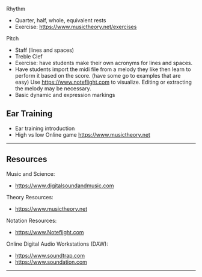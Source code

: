 

Rhythm

* Quarter, half, whole, equivalent rests
* Exercise: https://www.musictheory.net/exercises

Pitch

* Staff (lines and spaces)
* Treble Clef
* Exercise: have students make their own acronyms for lines and spaces. 
* Have students import the midi file from a melody they like then learn to perform it based on the score.  (have some go to examples that are easy)  Use https://www.noteflight.com to visualize.  Editing or extracting the melody may be necessary.
* Basic dynamic and expression markings

## Ear Training

* Ear training introduction
* High vs low Online game https://www.musictheory.net

---

## Resources

Music and Science:

* https://www.digitalsoundandmusic.com

Theory Resources:

* https://www.musictheory.net

Notation Resources:

* https://www.Noteflight.com

Online Digital Audio Workstations (DAW):

* https://www.soundtrap.com
* https://www.soundation.com

---
